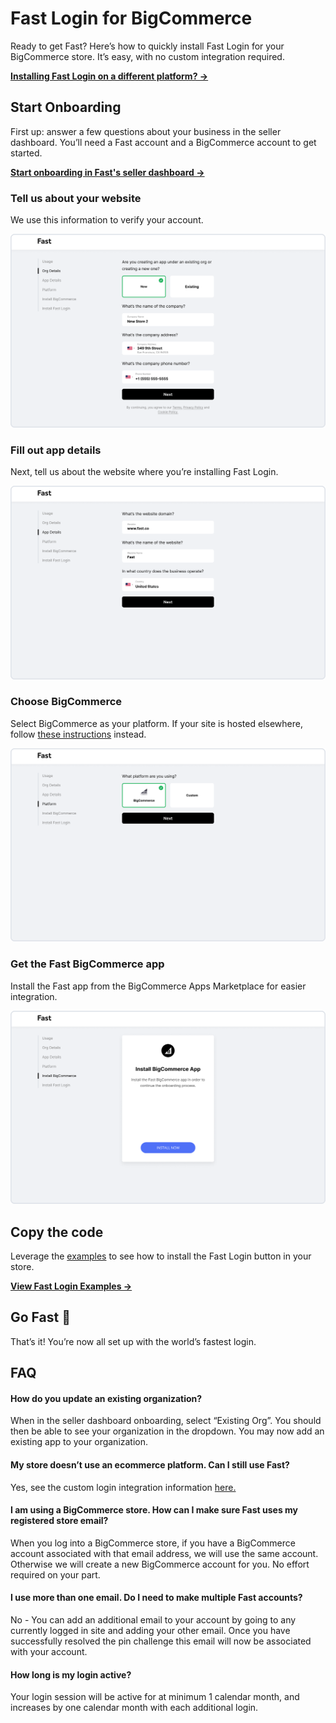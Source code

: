 # Fast Login for BigCommerce
Ready to get Fast? Here’s how to quickly install Fast Login for your BigCommerce store. It’s easy, with no custom integration required.

[**Installing Fast Login on a different platform? →**](/developer-portal/fast-login-install)

## Start Onboarding
First up: answer a few questions about your business in the seller dashboard. You’ll need a Fast account and a BigCommerce account to get started.

[**Start onboarding in Fast's seller dashboard →**](http://fast.co/business)

### Tell us about your website

We use this information to verify your account.

![Tell us about your website](images/fast-login/FastStep1.png)

### Fill out app details

Next, tell us about the website where you’re installing Fast Login.

![Fill out app details](images/fast-login/FastStep2.png)

### Choose BigCommerce

Select BigCommerce as your platform. If your site is hosted elsewhere, follow [these instructions](/developer-portal/fast-login-install) instead.

![Choose BigCommerce](images/fast-login/FastStep3.png)

### Get the Fast BigCommerce app

Install the Fast app from the BigCommerce Apps Marketplace for easier integration.

![Get the Fast BigCommerce app](images/fast-login/FastStep4.png)

## Copy the code
Leverage the [examples](/developer-portal/fast-login-install-examples) to see how to install the Fast Login button in your store.

[**View Fast Login Examples  →**](/developer-portal/fast-login-bigcommerce-examples)

## Go Fast 🚀
That’s it! You’re now all set up with the world’s fastest login.

## FAQ

#### How do you update an existing organization?
When in the seller dashboard onboarding, select “Existing Org”. You should then be able to see your organization in the dropdown. You may now add an existing app to your organization.

#### My store doesn’t use an ecommerce platform. Can I still use Fast?
Yes, see the custom login integration information [here.](/developer-portal/fast-login-install)

#### I am using a BigCommerce store. How can I make sure Fast uses my registered store email?
When you log into a BigCommerce store, if you have a BigCommerce account associated with that email address, we will use the same account. Otherwise we will create a new BigCommerce account for you. No effort required on your part.

#### I use more than one email. Do I need to make multiple Fast accounts?
No - You can add an additional email to your account by going to any currently logged in site and adding your other email. Once you have successfully resolved the pin challenge this email will now be associated with your account.

#### How long is my login active?
Your login session will be active for at minimum 1 calendar month, and increases by one calendar month with each additional login.